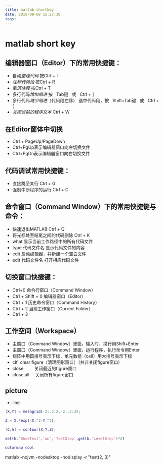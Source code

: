 ```yaml
---
title: matlab shortkey
date: 2019-09-08 15:27:38
tags:
---
```

# matlab short key

## 编辑器窗口（Editor）下的常用快捷键：
<!--more-->
- 自动*整理代码* 按Ctrl + I 
- *注释代码段*	按Ctrl + R
- *取消注释*	按Ctrl + T
- 多行代码*增加缩进* 按   Tab键   或   Ctrl + ]
- 多行代码*减少缩进*（代码段左移）	选中代码段，按   Shift+Tab键   或   Ctrl + [
- *关闭当前的程序文本*	Ctrl + W

## 在Editor窗体中切换	
- Ctrl + PageUp/PageDown
- Ctrl+PgUp表示编辑器窗口向左切换文件
- Ctrl+PgDn表示编辑器窗口向右切换文件

## 代码调试常用快捷键：
- 直接跳至某行	Ctrl + G
- 强制中断程序的运行	Ctrl + C

## 命令窗口（Command Window）下的常用快捷键与命令：
- 快速退出MATLAB	Ctrl + Q
- 将光标处至结尾之间的代码删除	Ctrl + K
- what	显示当前工作路径中的所有代码文件
- type 代码文件名	显示代码文件的内容
- edit	启动编辑器，并新建一个空白文件
- edit 代码文件名	打开相应代码文件

## 切换窗口快捷键：
- Ctrl+0	命令行窗口（Command Window）
- Ctrl + Shift + 0	编辑器窗口（Editor）
- Ctrl + 1	历史命令窗口（Command History）
- Ctrl + 2	当前工作窗口（Current Folder）
- Ctrl + 3

## 工作空间（Workspace）
- 主窗口（Command Window）里面，输入时，换行用Shift+Enter
- 主窗口（Command Window）里面，运行程序，执行命令用Enter
- 矩阵中用圆括号表示下标，单元数组（cell）用大括号表示下标
- clf  clear figure（清理图形窗口）（并非关闭figure窗口）
- close         关闭最近的figure窗口
- close all     关闭所有figure窗口

## picture
- line
~~~ matlab
[X,Y] = meshgrid(-2:.2:2,-2:.2:3);

Z = X.*exp(-X.^2-Y.^2);

[C,h] = contour(X,Y,Z);

set(h,'ShowText','on','TextStep',get(h,'LevelStep')*2)

colormap cool

~~~

matlab -nojvm -nodesktop -nodisplay -r "test(2, 3)"  